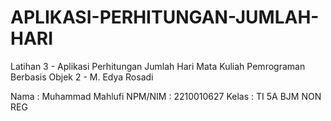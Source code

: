 # APLIKASI-PERHITUNGAN-JUMLAH-HARI

Latihan 3 - Aplikasi Perhitungan Jumlah Hari
Mata Kuliah Pemrograman Berbasis Objek 2 - M. Edya Rosadi

Nama   	: Muhammad Mahlufi 
NPM/NIM	: 2210010627 
Kelas 	: TI 5A BJM NON REG
